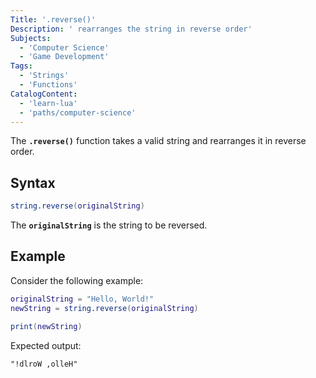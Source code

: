 ```yaml
---
Title: '.reverse()'
Description: ' rearranges the string in reverse order'
Subjects:
  - 'Computer Science'
  - 'Game Development'
Tags:
  - 'Strings'
  - 'Functions'
CatalogContent:
  - 'learn-lua'
  - 'paths/computer-science'
---
```


The **`.reverse()`** function takes a valid string and rearranges it in reverse order.

## Syntax

```lua
string.reverse(originalString)

```

The **`originalString`** is the string to be reversed.

## Example

Consider the following example:

```lua
originalString = "Hello, World!"
newString = string.reverse(originalString)

print(newString)
```

Expected output:

```shell
"!dlroW ,olleH"
```
